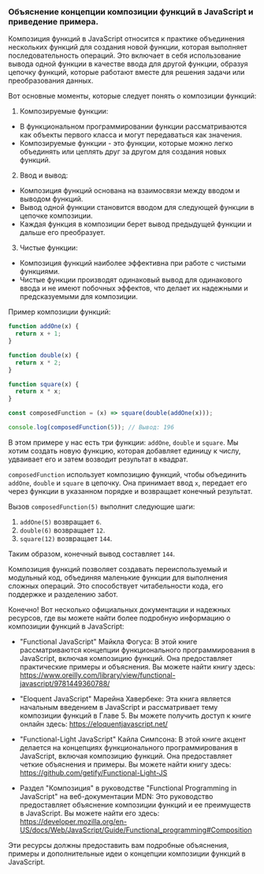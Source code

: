### Объяснение концепции композиции функций в JavaScript и приведение примера.

Композиция функций в JavaScript относится к практике объединения нескольких функций для создания новой функции, которая выполняет последовательность операций. Это включает в себя использование вывода одной функции в качестве ввода для другой функции, образуя цепочку функций, которые работают вместе для решения задачи или преобразования данных.

Вот основные моменты, которые следует понять о композиции функций:

1. Композируемые функции:
- В функциональном программировании функции рассматриваются как объекты первого класса и могут передаваться как значения.
- Композируемые функции - это функции, которые можно легко объединять или цеплять друг за другом для создания новых функций.

2. Ввод и вывод:
- Композиция функций основана на взаимосвязи между вводом и выводом функций.
- Вывод одной функции становится вводом для следующей функции в цепочке композиции.
- Каждая функция в композиции берет вывод предыдущей функции и дальше его преобразует.

3. Чистые функции:
- Композиция функций наиболее эффективна при работе с чистыми функциями.
- Чистые функции производят одинаковый вывод для одинакового ввода и не имеют побочных эффектов, что делает их надежными и предсказуемыми для композиции.

Пример композиции функций:

```javascript
function addOne(x) {
  return x + 1;
}

function double(x) {
  return x * 2;
}

function square(x) {
  return x * x;
}

const composedFunction = (x) => square(double(addOne(x)));

console.log(composedFunction(5)); // Вывод: 196
```

В этом примере у нас есть три функции: `addOne`, `double` и `square`. Мы хотим создать новую функцию, которая добавляет единицу к числу, удваивает его и затем возводит результат в квадрат.

`composedFunction` использует композицию функций, чтобы объединить `addOne`, `double` и `square` в цепочку. Она принимает ввод `x`, передает его через функции в указанном порядке и возвращает конечный результат.

Вызов `composedFunction(5)` выполнит следующие шаги:
1. `addOne(5)` возвращает `6`.
2. `double(6)` возвращает `12`.
3. `square(12)` возвращает `144`.

Таким образом, конечный вывод составляет `144`.

Композиция функций позволяет создавать переиспользуемый и модульный код, объединяя маленькие функции для выполнения сложных операций. Это способствует читабельности кода, его поддержке и разделению забот.

Конечно! Вот несколько официальных документации и надежных ресурсов, где вы можете найти более подробную информацию о композиции функций в JavaScript:

- "Functional JavaScript" Майкла Фогуса: В этой книге рассматриваются концепции функционального программирования в JavaScript, включая композицию функций. Она предоставляет практические примеры и объяснения. Вы можете найти книгу здесь: https://www.oreilly.com/library/view/functional-javascript/9781449360788/

- "Eloquent JavaScript" Марейна Хавербеке: Эта книга является начальным введением в JavaScript и рассматривает тему композиции функций в Главе 5. Вы можете получить доступ к книге онлайн здесь: https://eloquentjavascript.net/

- "Functional-Light JavaScript" Кайла Симпсона: В этой книге акцент делается на концепциях функционального программирования в JavaScript, включая композицию функций. Она предоставляет четкие объяснения и примеры. Вы можете найти книгу здесь: https://github.com/getify/Functional-Light-JS

- Раздел "Композиция" в руководстве "Functional Programming in JavaScript" на веб-документации MDN: Это руководство предоставляет объяснение композиции функций и ее преимуществ в JavaScript. Вы можете найти его здесь: https://developer.mozilla.org/en-US/docs/Web/JavaScript/Guide/Functional_programming#Composition

Эти ресурсы должны предоставить вам подробные объяснения, примеры и дополнительные идеи о концепции композиции функций в JavaScript.
